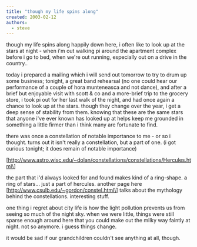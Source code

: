 ```yaml
---
title: "though my life spins along"
created: 2003-02-12
authors: 
  - steve
---
```


though my life spins along happily down here, i often like to look up at the stars at night - when i'm out walking pi around the apartment complex before i go to bed, when we're out running, especially out on a drive in the country..  
  
today i prepared a mailing which i will send out tomorrow to try to drum up some business; tonight, a great band rehearsal (no one could hear our performance of a couple of hora munteneasca and not dance), and after a brief but enjoyable visit with scott & co and a more-brief trip to the grocery store, i took pi out for her last walk of the night, and had once again a chance to look up at the stars. though they change over the year, i get a deep sense of stability from them. knowing that these are the same stars that anyone i've ever known has looked up at helps keep me grounded in something a little firmer than i think many are fortunate to find.  
  
there was once a constellation of notable importance to me - or so i thought. turns out it isn't really a constellation, but a part of one. (i got curious tonight; it does remain of notable importance)  
  
\[http://www.astro.wisc.edu/~dolan/constellations/constellations/Hercules.html\]  
  
the part that i'd always looked for and found makes kind of a ring-shape. a ring of stars... just a part of hercules. another page here \[http://www.csulb.edu/~gordon/constel.html\] talks about the mythology behind the constellations. interesting stuff.  
  
one thing i regret about city life is how the light pollution prevents us from seeing so much of the night sky. when we were little, things were still sparse enough around here that you could make out the milky way faintly at night. not so anymore. i guess things change.  
  
it would be sad if our grandchildren couldn't see anything at all, though.
